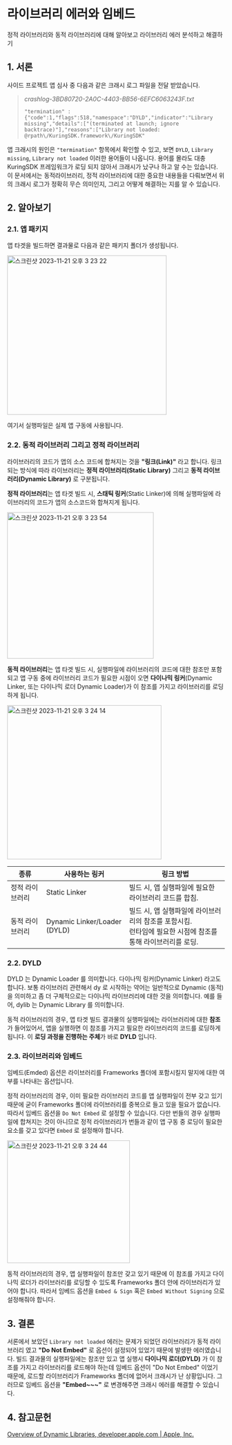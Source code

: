 # 라이브러리 에러와 임베드

정적 라이브러리와 동적 라이브러리에 대해 알아보고 라이브러리 에러 분석하고 해결하기

## 1. 서론

사이드 프로젝트 앱 심사 중 다음과 같은 크래시 로그 파일을 전달 받았습니다.

> *crashlog-3BD80720-2A0C-4403-BB56-6EFC6063243F.txt*
>
> ```
> "termination" : {"code":1,"flags":518,"namespace":"DYLD","indicator":"Library missing","details":["(terminated at launch; ignore backtrace)"],"reasons":["Library not loaded: @rpath\/KuringSDK.framework\/KuringSDK"
> ```

앱 크래시의 원인은 `"termination"` 항목에서 확인할 수 있고, 보면 `DYLD`, `Library missing`, `Library not loaded` 이러한 용어들이 나옵니다. 용어를 몰라도 대충 KuringSDK 프레임워크가 로딩 되지 않아서 크래시가 났구나 하고 알 수는 있습니다. 
이 문서에서는 동적라이브러리, 정적 라이브러리에 대한 중요한 내용들을 다뤄보면서 위의 크래시 로그가 정확히 무슨 의미인지, 그리고 어떻게 해결하는 지를 알 수 있습니다.

## 2. 알아보기

### 2.1. 앱 패키지

앱 타겟을 빌드하면 결과물로 다음과 같은 패키지 폴더가 생성됩니다.

<img width="369" alt="스크린샷 2023-11-21 오후 3 23 22" src="https://github.com/jaesung-0o0/study-ios/assets/53814741/0f6ea399-37e6-4473-9338-650dbd61a038">

여기서 실행파일은 실제 앱 구동에 사용됩니다.

### 2.2. 동적 라이브러리 그리고 정적 라이브러리

라이브러리의 코드가 앱의 소스 코드에 합쳐지는 것을 **"링크(Link)"** 라고 합니다. 링크 되는 방식에 따라 라이브러리는 **정적 라이브러리(Static Library)** 그리고 **동적 라이브러리(Dynamic Library)** 로 구분됩니다.

**정적 라이브러리**는 앱 타겟 빌드 시, **스태틱 링커**(Static Linker)에 의해 실행파일에 라이브러리의 코드가 앱의 소스코드와 합쳐지게 됩니다. 

<img width="339" alt="스크린샷 2023-11-21 오후 3 23 54" src="https://github.com/jaesung-0o0/study-ios/assets/53814741/fbd4feec-4dcf-47e4-8ef1-53c3b9623b95">

**동적 라이브러리**는 앱 타겟 빌드 시, 실행파일에 라이브러리의 코드에 대한 참조만 포함되고 앱 구동 중에 라이브러리 코드가 필요한 시점이 오면 **다이나믹 링커**(Dynamic Linker, 또는 다이나믹 로더 Dynamic Loader)가 이 참조를 가지고 라이브러리를 로딩하게 됩니다.

<img width="357" alt="스크린샷 2023-11-21 오후 3 24 14" src="https://github.com/jaesung-0o0/study-ios/assets/53814741/9189f7a7-5e27-4b69-b7cf-b99d7265a2e0">

| 종류 | 사용하는 링커 | 링크 방법 |
| --- | --- | --- |
| 정적 라이브러리 | Static Linker | 빌드 시, 앱 실행파일에 필요한 라이브러리 코드를 합침. |
| 동적 라이브러리 | Dynamic Linker/Loader (DYLD) | 빌드 시, 앱 실행파일에 라이브러리의 참조를 포함시킴.</br> 런타임에 필요한 시점에 참조를 통해 라이브러리를 로딩. |

### 2.2. DYLD

DYLD 는 Dynamic Loader 를 의미합니다. 다이나믹 링커(Dynamic Linker) 라고도 합니다. 보통 라이브러리 관련해서 dy 로 시작하는 약어는 일반적으로 Dynamic (동적) 을 의미하고 좀 더 구체적으로는 다이나믹 라이브러리에 대한 것을 의미합니다. 예를 들어, dylib 는 Dynamic Library 를 의미합니다.

동적 라이브러리의 경우, 앱 타겟 빌드 결과물의 실행파일에는 라이브러리에 대한 **참조** 가 들어있어서, 앱을 실행하면 이 참조를 가지고 필요한 라이브러리의 코드를 로딩하게 됩니다. 이 **로딩 과정을 진행하는 주체**가 바로 **DYLD** 입니다.

### 2.3. 라이브러리와 임베드

임베드(Emded) 옵션은 라이브러리를 Frameworks 폴더에 포함시킬지 말지에 대한 여부를 나타내는 옵션입니다.

정적 라이브러리의 경우, 이미 필요한 라이브러리 코드를 앱 실행파일이 전부 갖고 있기 때문에 굳이 Frameworks 폴더에 라이브러리를 중복으로 들고 있을 필요가 없습니다. 따라서 임베드 옵션을 `Do Not Embed` 로 설정할 수 있습니다. 다만 번들의 경우 실행파일에 합쳐지는 것이 아니므로 정적 라이브러리가 번들과 같이 앱 구동 중 로딩이 필요한 요소를 갖고 있다면 `Embed` 로 설정해야 합니다.

<img width="284" alt="스크린샷 2023-11-21 오후 3 24 44" src="https://github.com/jaesung-0o0/study-ios/assets/53814741/eb4a1057-ee12-488c-9e4e-a0a1b69c6964">

동적 라이브러리의 경우, 앱 실행파일이 참조만 갖고 있기 때문에 이 참조를 가지고 다이나믹 로더가 라이브러리를 로딩할 수 있도록 Frameworks 폴더 안에 라이브러리가 있어야 합니다. 따라서 임베드 옵션을 `Embed & Sign` 혹은 `Embed Without Signing` 으로 설정해줘야 합니다.

## 3. 결론

서론에서 보았던 `Library not loaded` 에러는 문제가 되었던 라이브러리가 동적 라이브러리 였고 **"Do Not Embed"** 로 옵션이 설정되어 있었기 때문에 발생한 에러였습니다.
빌드 결과물의 실행파일에는 참조만 있고 앱 실행시 **다이나믹 로더(DYLD)** 가 이 참조를 가지고 라이브러리를 로드해야 하는데 임베드 옵션이 "Do Not Embed" 이었기 때문에, 로드할 라이브러리가 Frameworks 폴더에 없어서 크래시가 난 상황입니다.
그러므로 임베드 옵션을 **"Embed~~~"** 로 변경해주면 크래시 에러를 해결할 수 있습니다.

## 4. 참고문헌

[Overview of Dynamic Libraries, developer.apple.com | Apple, Inc.](https://developer.apple.com/library/archive/documentation/DeveloperTools/Conceptual/DynamicLibraries/100-Articles/OverviewOfDynamicLibraries.html)
